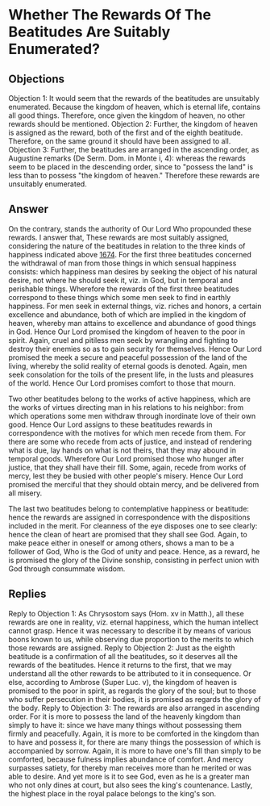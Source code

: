 # Whether The Rewards Of The Beatitudes Are Suitably Enumerated?
## Objections
Objection 1: It would seem that the rewards of the beatitudes are unsuitably enumerated. Because the kingdom of heaven, which is eternal life, contains all good things. Therefore, once given the kingdom of heaven, no other rewards should be mentioned.
Objection 2: Further, the kingdom of heaven is assigned as the reward, both of the first and of the eighth beatitude. Therefore, on the same ground it should have been assigned to all.
Objection 3: Further, the beatitudes are arranged in the ascending order, as Augustine remarks (De Serm. Dom. in Monte i, 4): whereas the rewards seem to be placed in the descending order, since to "possess the land" is less than to possess "the kingdom of heaven." Therefore these rewards are unsuitably enumerated.
## Answer
On the contrary, stands the authority of Our Lord Who propounded these rewards.
I answer that, These rewards are most suitably assigned, considering the nature of the beatitudes in relation to the three kinds of happiness indicated above [1674](A[3]). For the first three beatitudes concerned the withdrawal of man from those things in which sensual happiness consists: which happiness man desires by seeking the object of his natural desire, not where he should seek it, viz. in God, but in temporal and perishable things. Wherefore the rewards of the first three beatitudes correspond to these things which some men seek to find in earthly happiness. For men seek in external things, viz. riches and honors, a certain excellence and abundance, both of which are implied in the kingdom of heaven, whereby man attains to excellence and abundance of good things in God. Hence Our Lord promised the kingdom of heaven to the poor in spirit. Again, cruel and pitiless men seek by wrangling and fighting to destroy their enemies so as to gain security for themselves. Hence Our Lord promised the meek a secure and peaceful possession of the land of the living, whereby the solid reality of eternal goods is denoted. Again, men seek consolation for the toils of the present life, in the lusts and pleasures of the world. Hence Our Lord promises comfort to those that mourn.

Two other beatitudes belong to the works of active happiness, which are the works of virtues directing man in his relations to his neighbor: from which operations some men withdraw through inordinate love of their own good. Hence Our Lord assigns to these beatitudes rewards in correspondence with the motives for which men recede from them. For there are some who recede from acts of justice, and instead of rendering what is due, lay hands on what is not theirs, that they may abound in temporal goods. Wherefore Our Lord promised those who hunger after justice, that they shall have their fill. Some, again, recede from works of mercy, lest they be busied with other people's misery. Hence Our Lord promised the merciful that they should obtain mercy, and be delivered from all misery.

The last two beatitudes belong to contemplative happiness or beatitude: hence the rewards are assigned in correspondence with the dispositions included in the merit. For cleanness of the eye disposes one to see clearly: hence the clean of heart are promised that they shall see God. Again, to make peace either in oneself or among others, shows a man to be a follower of God, Who is the God of unity and peace. Hence, as a reward, he is promised the glory of the Divine sonship, consisting in perfect union with God through consummate wisdom.
## Replies
Reply to Objection 1: As Chrysostom says (Hom. xv in Matth.), all these rewards are one in reality, viz. eternal happiness, which the human intellect cannot grasp. Hence it was necessary to describe it by means of various boons known to us, while observing due proportion to the merits to which those rewards are assigned.
Reply to Objection 2: Just as the eighth beatitude is a confirmation of all the beatitudes, so it deserves all the rewards of the beatitudes. Hence it returns to the first, that we may understand all the other rewards to be attributed to it in consequence. Or else, according to Ambrose (Super Luc. v), the kingdom of heaven is promised to the poor in spirit, as regards the glory of the soul; but to those who suffer persecution in their bodies, it is promised as regards the glory of the body.
Reply to Objection 3: The rewards are also arranged in ascending order. For it is more to possess the land of the heavenly kingdom than simply to have it: since we have many things without possessing them firmly and peacefully. Again, it is more to be comforted in the kingdom than to have and possess it, for there are many things the possession of which is accompanied by sorrow. Again, it is more to have one's fill than simply to be comforted, because fulness implies abundance of comfort. And mercy surpasses satiety, for thereby man receives more than he merited or was able to desire. And yet more is it to see God, even as he is a greater man who not only dines at court, but also sees the king's countenance. Lastly, the highest place in the royal palace belongs to the king's son.